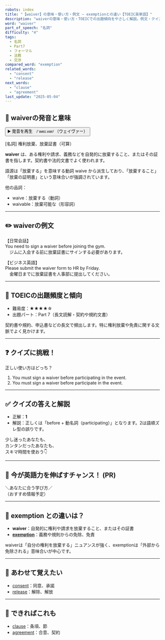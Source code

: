 ```yaml
---
robots: index
title: "【waiver】の意味・使い方・例文 ― exemptionとの違い【TOEIC英単語】"
description: "waiverの意味・使い方・TOEICでの出題傾向をやさしく解説。例文・クイズ付きでexemptionとの違いもわかりやすく学べます。"
word: "waiver"
part_of_speech: "名詞"
difficulty: "4"
tags:
  - 名詞
  - Part7
  - フォーマル
  - 法務
  - 交渉
compared_word: "exemption"
related_words:
  - "consent"
  - "release"
next_words:
  - "clause"
  - "agreement"
last_update: "2025-05-04"
---
```


## 🔰 waiverの発音と意味

<button class="play-audio" onclick="playTTS('waiver')">
  <span class="play-audio-main">
    ▶️ 発音を再生　/ˈweɪ.vər/
  </span>
  <span class="play-audio-sub">
    （ウェイヴァー）
  </span>
</button>

[名詞] 権利放棄、放棄証書（可算）

**waiver** は、ある権利や請求、義務などを自発的に放棄すること、またはその証書を指します。契約書や法的文書でよく使われます。

語源は「放棄する」を意味する動詞 waive から派生しており、「放棄すること」「放棄の証明書」という意味合いが強調されています。

他の品詞：  
- waive：放棄する（動詞）
- waivable：放棄可能な（形容詞）

---

## ✏️ waiverの例文

【日常会話】  
You need to sign a waiver before joining the gym.  
　ジムに入会する前に放棄証書にサインする必要があります。

【ビジネス英語】  
Please submit the waiver form to HR by Friday.  
　金曜日までに放棄証書を人事部に提出してください。

---

## 🎯 TOEICの出題頻度と傾向

- 難易度：★★★★☆
- 出題パート：Part 7（長文読解・契約や規約文書）

契約書や規約、申込書などの長文で頻出します。特に権利放棄や免責に関する文脈でよく見かけます。

---

## ❓ クイズに挑戦！

正しい使い方はどっち？

1. You must sign a waiver before participating in the event.  
2. You must sign a waiver before participate in the event.

---

## ✅ クイズの答えと解説

- 正解：**1**
- 解説：正しくは「before + 動名詞（participating）」となります。2は語順ズレ型の誤りです。

少し迷ったあなたも、  
カンタンだったあなたも、  
スキマ時間を使おう👇️

---

## 🚀 今が英語力を伸ばすチャンス！ (PR)

<div class="info-center">
＼あなたに合う学び方／<br>  
（おすすめ情報予定）
</div>

---

## 🤔  exemption との違いは？

- **waiver**：自発的に権利や請求を放棄すること、またはその証書
- **[exemption](/word/exemption/)**：義務や規則からの免除、免責

waiverは「自分の権利を放棄する」ニュアンスが強く、exemptionは「外部から免除される」意味合いが中心です。

---

## 🧩 あわせて覚えたい

- [consent](/word/consent/)：同意、承諾
- [release](/word/release/)：解除、解放

---

## 📖 できればこれも

- [clause](/word/clause/)：条項、節
- [agreement](/word/agreement/)：合意、契約

<!-- cvid: aid17_bid03 -->
